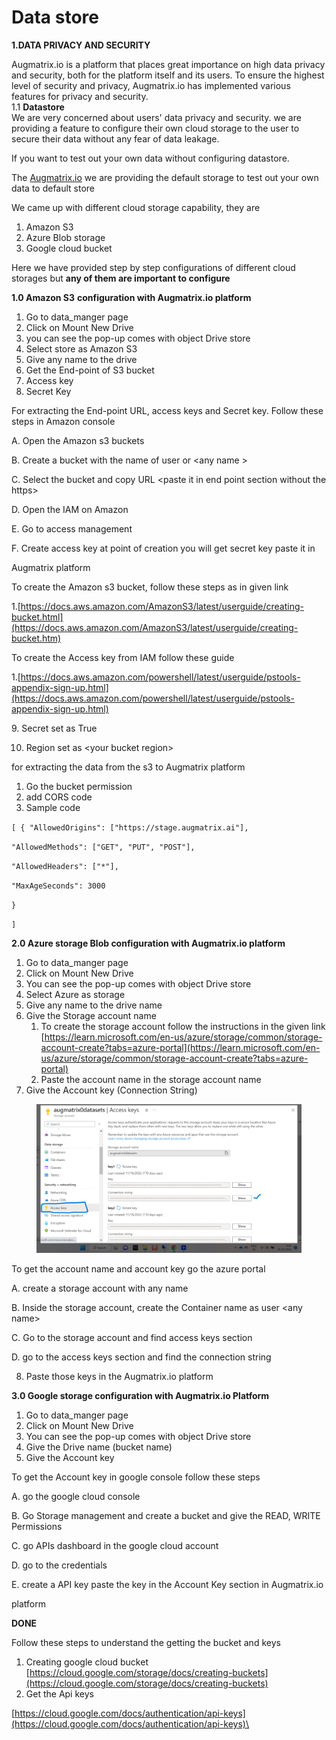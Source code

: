 # Data store

**1.DATA PRIVACY AND SECURITY**

Augmatrix.io is a platform that places great importance on high data privacy and security, both for the platform itself and its users. To ensure the highest level of security and privacy, Augmatrix.io has implemented various features for privacy and security.\
1.1 **Datastore** \
We are very concerned about users' data privacy and security. we are providing a feature to configure their own cloud storage to the user to secure their data without any fear of data leakage.

If you want to test out your own data without configuring datastore.

The [Augmatrix.io](http://augmatrix.io/) we are providing the default storage to test out your own data to default store

We came up with different cloud storage capability, they are

1. Amazon S3
2. Azure Blob storage
3. Google cloud bucket

Here we have provided step by step configurations of different cloud storages but **any of them are important to configure**

&#x20;

**1.0 Amazon S3** **configuration with Augmatrix.io platform**

1. Go to data\_manger page
2. Click on Mount New Drive
3. you can see the pop-up comes with object Drive store
4. Select store as Amazon S3
5. Give any name to the drive
6. Get the End-point of S3 bucket
7. Access key
8. Secret Key

For extracting the End-point URL, access keys and Secret key. Follow these steps in Amazon console

A. Open the Amazon s3 buckets

B. Create a bucket with the name of user or \<any name >

C. Select the bucket and copy URL \<paste it in end point section without the https>

D. Open the IAM on Amazon

E. Go to access management

F. Create access key at point of creation you will get secret key paste it in

Augmatrix platform

To create the Amazon s3 bucket, follow these steps as in given link

1.[https://docs.aws.amazon.com/AmazonS3/latest/userguide/creating-bucket.html](https://docs.aws.amazon.com/AmazonS3/latest/userguide/creating-bucket.htm)

To create the Access key from IAM follow these guide

1.[https://docs.aws.amazon.com/powershell/latest/userguide/pstools-appendix-sign-up.html](https://docs.aws.amazon.com/powershell/latest/userguide/pstools-appendix-sign-up.html)

9\. Secret set as True

10. Region set as \<your bucket region>

for extracting the data from the s3 to Augmatrix platform

1. Go the bucket permission
2. add CORS code
3. Sample code

`[ { "AllowedOrigins": ["https://stage.augmatrix.ai"],`

`"AllowedMethods": ["GET", "PUT", "POST"],`

`"AllowedHeaders": ["*"],`

`"MaxAgeSeconds": 3000`

`}`

`]`

**2.0 Azure storage Blob configuration with Augmatrix.io platform**

1. Go to data\_manger page
2. Click on Mount New Drive
3. You can see the pop-up comes with object Drive store
4. Select Azure as storage
5. Give any name to the drive name
6. Give the Storage account name
   1. &#x20;To create the storage account follow the instructions in the given link [https://learn.microsoft.com/en-us/azure/storage/common/storage-account-create?tabs=azure-portal](https://learn.microsoft.com/en-us/azure/storage/common/storage-account-create?tabs=azure-portal)
   2. Paste the account name in the storage account name
7. Give the Account key (Connection String)

<figure><img src=".gitbook/assets/att_4_for_16384134 (1).png" alt=""><figcaption></figcaption></figure>

&#x20;

To get the account name and account key go the azure portal

A. create a storage account with any name

B. Inside the storage account, create the Container name as user \<any name>

C. Go to the storage account and find access keys section

D. go to the access keys section and find the connection string

8. Paste those keys in the Augmatrix.io platform

&#x20;

**3.0 Google storage configuration with Augmatrix.io Platform**

1. Go to data\_manger page
2. Click on Mount New Drive
3. You can see the pop-up comes with object Drive store
4. Give the Drive name (bucket name)
5. Give the Account key

To get the Account key in google console follow these steps

A. go the google cloud console

B. Go Storage management and create a bucket and give the READ, WRITE Permissions

C. go APIs dashboard in the google cloud account

D. go to the credentials

E. create a API key paste the key in the Account Key section in Augmatrix.io

platform

**DONE**

Follow these steps to understand the getting the bucket and keys

1. Creating google cloud bucket [https://cloud.google.com/storage/docs/creating-buckets](https://cloud.google.com/storage/docs/creating-buckets)
2. Get the Api keys

[https://cloud.google.com/docs/authentication/api-keys](https://cloud.google.com/docs/authentication/api-keys)\
